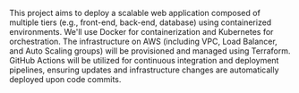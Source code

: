 This project aims to deploy a scalable web application composed of multiple tiers (e.g., front-end, back-end, database) using containerized environments. We'll use Docker for containerization and Kubernetes for orchestration. The infrastructure on AWS (including VPC, Load Balancer, and Auto Scaling groups) will be provisioned and managed using Terraform. GitHub Actions will be utilized for continuous integration and deployment pipelines, ensuring updates and infrastructure changes are automatically deployed upon code commits.
